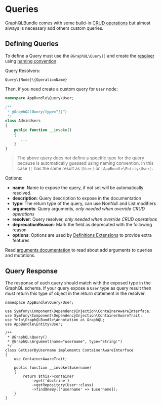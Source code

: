 # Queries

GraphQLBundle comes with some build-in [CRUD operations](crud-operations.md) 
but almost always is necessary add others custom queries.

## Defining Queries

To define a Query must use the `@GraphQL\Query()` and create the [resolver](resolvers.md) using [naming convention](naming-conventions.md)

Query Resolvers:
 
 `Query\{Node}\{OperationName}`
 
Then, if you need create a custom query for `User` node:

````php
namespace AppBundle\Query\User;

/**
 * @GraphQL\Query(type="[]")
 */
class AdminUsers
{
    public function __invoke()
    {
       ...
    }
}
````
> The above query does not define a specific type for 
the query because is automatically guessed using naming convention.
In this case `[]` has the same result as `[User]` or `[AppBundle\Entity\User]`.

Options:
- **name**: Name to expose the query, if not set will be automatically resolved.
- **description**: Query description to expose in the documentation
- **type**: The return type of the query, can use NonNull and List modifiers
- **arguments**: Query arguments, *only needed when override CRUD operations*
- **resolver**: Query resolver, *only needed when override CRUD operations*
- **deprecationReason**: Mark the field as deprecated with the following reason
- **options**: Options are used by [Definitions Extensions](definitions/extensions.md) to provide extra features
 
Read [arguments documentation](arguments.md) to read about add arguments to queries and mutations.

## Query Response

The response of each query should match with the exposed type in the GraphQL schema. 
If your query expose a `User` type as query result then must return this type of object in the return statement in the resolver.

````
namespace AppBundle\Query\User;

use Symfony\Component\DependencyInjection\ContainerAwareInterface;
use Symfony\Component\DependencyInjection\ContainerAwareTrait;
use Ynlo\GraphQLBundle\Annotation as GraphQL;
use AppBundle\Entity\User;

/**
 * @GraphQL\Query()
 * @GraphQL\Argument(name="username", type="String!")
 */
class GetUserByUsername implements ContainerAwareInterface
{
    use ContainerAwareTrait;

    public function __invoke($username)
    {
        return $this->container
            ->get('doctrine')
            ->getRepository(User::class)
            ->findOneBy(['username' => $username]);
    }
}
````
